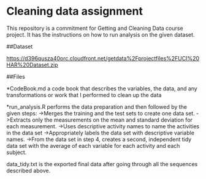 # Cleaning data assignment

This repository is a  commitment for Getting and Cleaning Data course project. 
It has the instructions on how to run analysis on the given dataset.

##Dataset

https://d396qusza40orc.cloudfront.net/getdata%2Fprojectfiles%2FUCI%20HAR%20Dataset.zip

##Files

*CodeBook.md a code book that describes the variables, the data, and any transformations or work that I performed to clean up the data

*run_analysis.R performs the data preparation and then followed by the given steps:
->Merges the training and the test sets to create one data set.
->Extracts only the measurements on the mean and standard deviation for each measurement.
->Uses descriptive activity names to name the activities in the data set
->Appropriately labels the data set with descriptive variable names.
->From the data set in step 4, creates a second, independent tidy data set with the average of each variable for each activity and each subject.

data_tidy.txt is the exported final data after going through all the sequences described above.

